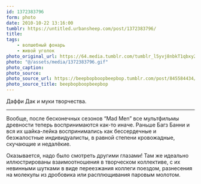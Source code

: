 ```yaml
---
id: 1372383796
form: photo
date: 2010-10-22 13:16:00
tumblr: https://untitled.urbansheep.com/post/1372383796/
title:
tags:
    - волшебный фонарь
    - живой уголок
photo_original_url: https://64.media.tumblr.com/tumblr_l5yvj8nbkT1qbxy2ao1_500.gif
photo: "@/assets/media/1372383796.gif"
photo_caption:
photo_source:
photo_source_url: https://beepbopboopbeepbop.tumblr.com/post/845584434/the-act-of-creating
photo_source_title: beepbopboopbeepbop
---
```


<p>Даффи Дак и муки творчества.</p>

<hr noshade><p>Вообще, после бесконечных сезонов “Mad Men” все мультфильмы древности теперь воспринимаются как-то иначе. Раньше Багз Банни и вся их шайка-лейка воспринимались как бессердечные и безжалостные индивидуалисты, в равной степени кровожадные, скучающие и недалёкие.</p>

<p>Оказывается, надо было смотреть другими глазами! Там же идеально иллюстрированы взаимоотношения в творческом коллективе, с их невинными шутками в виде переезжания коллеги поездом, разнесения на молекулы из дробовика или расплющивания паровым молотом.</p>
